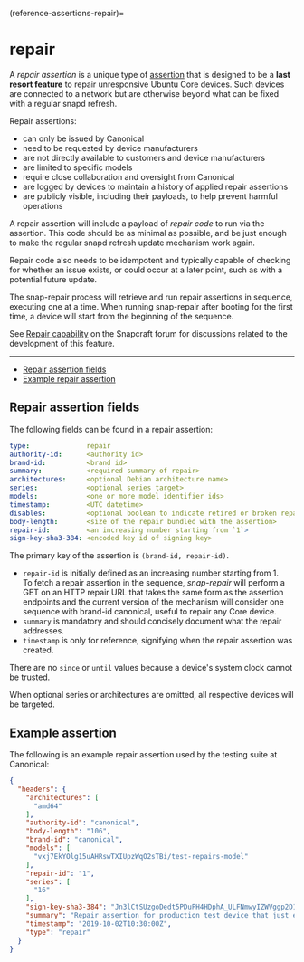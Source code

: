 (reference-assertions-repair)=
# repair

A _repair assertion_ is a unique type of [assertion](/reference/assertions/index) that is designed to be a **last resort feature** to repair unresponsive Ubuntu Core devices. Such devices are connected to a network but are otherwise beyond what can be fixed with a regular snapd refresh.

Repair assertions:
- can only be issued by Canonical
- need to be requested by device manufacturers
- are not directly available to customers and device manufacturers
- are limited to specific models
- require close collaboration and oversight from Canonical
- are logged by devices to maintain a history of applied repair assertions
- are publicly visible, including their payloads, to help prevent harmful operations

A repair assertion will include a payload of _repair code_ to run via the assertion. This code should be as minimal as possible, and be just enough to make the regular snapd refresh update mechanism work again.

Repair code also needs to be idempotent and typically capable of checking for whether an issue exists, or could occur at a later point, such as with a potential future update.

The snap-repair process will retrieve and run repair assertions in sequence, executing one at a time. When running snap-repair after booting for the first time, a device will start from the beginning of the sequence.

See [Repair capability](https://forum.snapcraft.io/t/repair-capability-emergency-fixes/311) on the Snapcraft forum for discussions related to the development of this feature.

---

- [Repair assertion fields](#heading--fields)
- [Example repair assertion](#heading--example)

<h2 id='heading--fields'>Repair assertion fields</h2>

The following fields can be found in a repair assertion:

```yaml
type:              repair
authority-id:      <authority id>
brand-id:          <brand id>
summary:           <required summary of repair>
architectures:     <optional Debian architecture name>
series:            <optional series target>
models:            <one or more model identifier ids>
timestamp:         <UTC datetime>
disables:          <optional boolean to indicate retired or broken repairs>
body-length:       <size of the repair bundled with the assertion> 
repair-id:         <an increasing number starting from `1`>
sign-key-sha3-384: <encoded key id of signing key>
```

The primary key of the assertion is `(brand-id, repair-id)`.

- `repair-id` is initially defined as an increasing number starting from 1. </br> To fetch a repair assertion in the sequence, _snap-repair_ will perform a GET on
an HTTP repair URL that takes the same form as the assertion endpoints and the
current version of the mechanism will consider one sequence with brand-id
canonical, useful to repair any Core device.
- `summary` is mandatory and should concisely document what the repair addresses.
- `timestamp` is only for reference, signifying when the repair assertion was created.

There are no `since` or `until` values because a device's system clock cannot be trusted.

When optional series or architectures are omitted, all respective
devices will be targeted.

<h2 id='heading--example'>Example assertion</h2>

The following is an example repair assertion used by the testing suite at Canonical:

```json	
{
  "headers": {
    "architectures": [
      "amd64"
    ],
    "authority-id": "canonical",
    "body-length": "106",
    "brand-id": "canonical",
    "models": [
      "vxj7EkYOlg15uAHRswTXIUpzWqO2sTBi/test-repairs-model"
    ],
    "repair-id": "1",
    "series": [
      "16"
    ],
    "sign-key-sha3-384": "Jn3lCtSUzgoDedt5PDuPH4HDphA_ULFNmwyIZWVggp2D1jhkv16dnATSMDDrFXzj",
    "summary": "Repair assertion for production test device that just echos",
    "timestamp": "2019-10-02T10:30:00Z",
    "type": "repair"
  }
}
```

